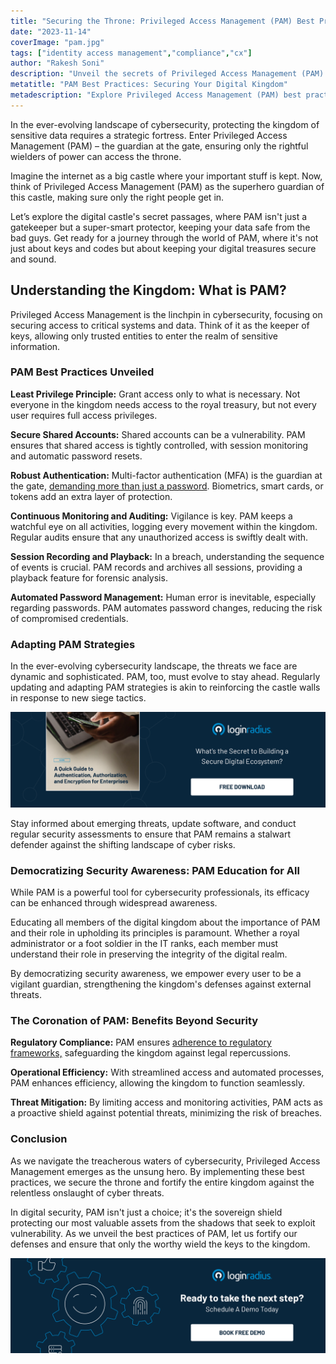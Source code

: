 ```yaml
---
title: "Securing the Throne: Privileged Access Management (PAM) Best Practices Unveiled"
date: "2023-11-14"
coverImage: "pam.jpg"
tags: ["identity access management","compliance","cx"]
author: "Rakesh Soni"
description: "Unveil the secrets of Privileged Access Management (PAM) and fortify your digital castle. Discover key practices like least privilege, secure shared accounts, and robust authentication. PAM is your sovereign shield against cyber threats in the ever-evolving cybersecurity landscape."
metatitle: "PAM Best Practices: Securing Your Digital Kingdom"
metadescription: "Explore Privileged Access Management (PAM) best practices, from the least privilege principle to automated password management. Here’s what you need to know."
---
```


In the ever-evolving landscape of cybersecurity, protecting the kingdom of sensitive data requires a strategic fortress. Enter Privileged Access Management (PAM) – the guardian at the gate, ensuring only the rightful wielders of power can access the throne.

Imagine the internet as a big castle where your important stuff is kept. Now, think of Privileged Access Management (PAM) as the superhero guardian of this castle, making sure only the right people get in. 

Let’s explore the digital castle's secret passages, where PAM isn't just a gatekeeper but a super-smart protector, keeping your data safe from the bad guys. Get ready for a journey through the world of PAM, where it's not just about keys and codes but about keeping your digital treasures secure and sound.

## Understanding the Kingdom: What is PAM?

Privileged Access Management is the linchpin in cybersecurity, focusing on securing access to critical systems and data. Think of it as the keeper of keys, allowing only trusted entities to enter the realm of sensitive information.

### PAM Best Practices Unveiled

**Least Privilege Principle:** Grant access only to what is necessary. Not everyone in the kingdom needs access to the royal treasury, but not every user requires full access privileges.

**Secure Shared Accounts:** Shared accounts can be a vulnerability. PAM ensures that shared access is tightly controlled, with session monitoring and automatic password resets.

**Robust Authentication:** Multi-factor authentication (MFA) is the guardian at the gate, [demanding more than just a password](https://www.loginradius.com/blog/identity/what-is-multi-factor-authentication/). Biometrics, smart cards, or tokens add an extra layer of protection.

**Continuous Monitoring and Auditing:** Vigilance is key. PAM keeps a watchful eye on all activities, logging every movement within the kingdom. Regular audits ensure that any unauthorized access is swiftly dealt with.

**Session Recording and Playback:** In a breach, understanding the sequence of events is crucial. PAM records and archives all sessions, providing a playback feature for forensic analysis.

**Automated Password Management:** Human error is inevitable, especially regarding passwords. PAM automates password changes, reducing the risk of compromised credentials.

### Adapting PAM Strategies

In the ever-evolving cybersecurity landscape, the threats we face are dynamic and sophisticated. PAM, too, must evolve to stay ahead. Regularly updating and adapting PAM strategies is akin to reinforcing the castle walls in response to new siege tactics. 

[![GD-authn-autho-encr](GD-authn-autho-encr.png)](https://www.loginradius.com/resource/a-quick-guide-to-authentication-authorization-and-encryption/)

Stay informed about emerging threats, update software, and conduct regular security assessments to ensure that PAM remains a stalwart defender against the shifting landscape of cyber risks.

### Democratizing Security Awareness: PAM Education for All

While PAM is a powerful tool for cybersecurity professionals, its efficacy can be enhanced through widespread awareness. 

Educating all members of the digital kingdom about the importance of PAM and their role in upholding its principles is paramount. Whether a royal administrator or a foot soldier in the IT ranks, each member must understand their role in preserving the integrity of the digital realm. 

By democratizing security awareness, we empower every user to be a vigilant guardian, strengthening the kingdom's defenses against external threats.

### The Coronation of PAM: Benefits Beyond Security

**Regulatory Compliance:** PAM ensures [adherence to regulatory frameworks,](https://www.loginradius.com/gdpr-and-privacy/) safeguarding the kingdom against legal repercussions.

**Operational Efficiency:** With streamlined access and automated processes, PAM enhances efficiency, allowing the kingdom to function seamlessly.

**Threat Mitigation:** By limiting access and monitoring activities, PAM acts as a proactive shield against potential threats, minimizing the risk of breaches.

### Conclusion

As we navigate the treacherous waters of cybersecurity, Privileged Access Management emerges as the unsung hero. By implementing these best practices, we secure the throne and fortify the entire kingdom against the relentless onslaught of cyber threats.

In digital security, PAM isn't just a choice; it's the sovereign shield protecting our most valuable assets from the shadows that seek to exploit vulnerability. As we unveil the best practices of PAM, let us fortify our defenses and ensure that only the worthy wield the keys to the kingdom.

[![book-a-free-demo-loginradius](../../assets/book-a-demo-loginradius.png)](https://www.loginradius.com/contact-us?utm_source=blog&utm_medium=web&utm_campaign=pam-best-practices)